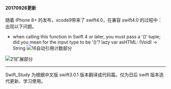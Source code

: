 #### 20170926更新
随着 iPhone 8+ 的发布，xcode9带来了 swift4.0，在兼容 swift4.0 的过程中：出现以下问题。
- when calling this function in Swift 4 or later, you must pass a '()' tuple; did you mean for the input type to be '()'?
    lazy var asHTML: (Void) -> String
![16自动引用计数部分](http://upload-images.jianshu.io/upload_images/674752-d47a979c4fcf2f61.png)

![21扩展部分](http://upload-images.jianshu.io/upload_images/674752-b7d4a0e4133bfb8d.png)
***
Swift_Study 为根据中文版 swift3.0.1 版本翻译成代码篇。仅为日后 swift 版本迭代更新、学习使用。